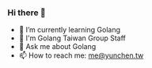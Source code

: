 ### Hi there 👋

- 🌱  I’m currently learning Golang
- 👯 I'm Golang Taiwan Group Staff
- 💬  Ask me about Golang
- 📫 How to reach me: me@yunchen.tw

<!--
**chenyunchen/chenyunchen** is a ✨ _special_ ✨ repository because its `README.md` (this file) appears on your GitHub profile.

Here are some ideas to get you started:

- 🔭 I’m currently working on ...
- 🌱 I’m currently learning ...
- 👯 I’m looking to collaborate on ...
- 🤔 I’m looking for help with ...
- 💬 Ask me about ...
- 📫 How to reach me: ...
- 😄 Pronouns: ...
- ⚡ Fun fact: ...
-->
